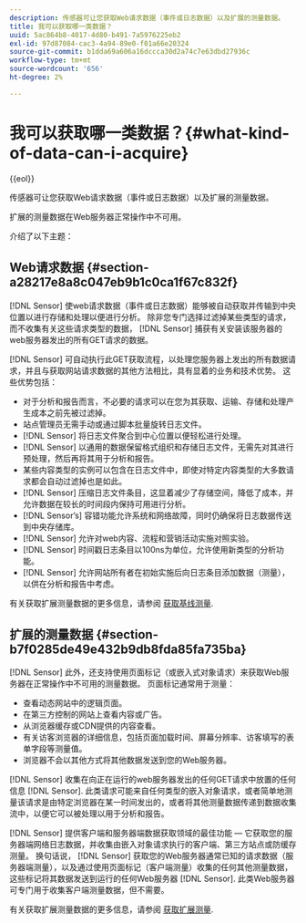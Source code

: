 ```yaml
---
description: 传感器可让您获取Web请求数据（事件或日志数据）以及扩展的测量数据。
title: 我可以获取哪一类数据？
uuid: 5ac864b8-4017-4d80-b491-7a5976225eb2
exl-id: 97d87084-cac3-4a94-89e0-f01a66e20324
source-git-commit: b1dda69a606a16dccca30d2a74c7e63dbd27936c
workflow-type: tm+mt
source-wordcount: '656'
ht-degree: 2%

---
```


# 我可以获取哪一类数据？{#what-kind-of-data-can-i-acquire}

{{eol}}

传感器可让您获取Web请求数据（事件或日志数据）以及扩展的测量数据。

扩展的测量数据在Web服务器正常操作中不可用。

介绍了以下主题：

## Web请求数据 {#section-a28217e8a8c047eb9b1c0ca1f67c832f}

[!DNL Sensor] 使web请求数据（事件或日志数据）能够被自动获取并传输到中央位置以进行存储和处理以便进行分析。 除非您专门选择过滤掉某些类型的请求，而不收集有关这些请求类型的数据， [!DNL Sensor] 捕获有关安装该服务器的web服务器发出的所有GET请求的数据。

[!DNL Sensor] 可自动执行此GET获取流程，以处理您服务器上发出的所有数据请求，并且与获取网站请求数据的其他方法相比，具有显着的业务和技术优势。 这些优势包括：

* 对于分析和报告而言，不必要的请求可以在您为其获取、运输、存储和处理产生成本之前先被过滤掉。
* 站点管理员无需手动或通过脚本批量旋转日志文件。
* [!DNL Sensor] 将日志文件聚合到中心位置以便轻松进行处理。
* [!DNL Sensor] 以通用的数据保留格式组织和存储日志文件，无需先对其进行预处理，然后再将其用于分析和报告。
* 某些内容类型的实例可以包含在日志文件中，即使对特定内容类型的大多数请求都会自动过滤掉也是如此。
* [!DNL Sensor] 压缩日志文件条目，这显着减少了存储空间，降低了成本，并允许数据在较长的时间段内保持可用进行分析。
* [!DNL Sensor’s] 容错功能允许系统和网络故障，同时仍确保将日志数据传送到中央存储库。
* [!DNL Sensor] 允许对web内容、流程和营销活动实施对照实验。
* [!DNL Sensor] 时间戳日志条目以100ns为单位，允许使用新类型的分析功能。
* [!DNL Sensor] 允许网站所有者在初始实施后向日志条目添加数据（测量），以供在分析和报告中考虑。

有关获取扩展测量数据的更多信息，请参阅 [获取基线测量](../../home/c-undst-pg-tag/c-acq-bsln-msmts/c-acq-bsln-msmts.md#concept-ed9b4b21693a4bafac75d60708b9b6fe).

## 扩展的测量数据 {#section-b7f0285de49e432b9db8fda85fa735ba}

[!DNL Sensor] 此外，还支持使用页面标记（或嵌入式对象请求）来获取Web服务器在正常操作中不可用的测量数据。 页面标记通常用于测量：

* 查看动态网站中的逻辑页面。
* 在第三方控制的网站上查看内容或广告。
* 从浏览器缓存或CDN提供的内容查看。
* 有关访客浏览器的详细信息，包括页面加载时间、屏幕分辨率、访客填写的表单字段等测量值。
* 浏览器不会以其他方式将其他数据发送到您的Web服务器。

[!DNL Sensor] 收集在向正在运行的web服务器发出的任何GET请求中放置的任何信息 [!DNL Sensor]. 此类请求可能来自任何类型的嵌入对象请求，或者简单地测量该请求是由特定浏览器在某一时间发出的，或者将其他测量数据传递到数据收集流中，以便它可以被处理以用于分析和报告。

[!DNL Sensor] 提供客户端和服务器端数据获取领域的最佳功能 — 它获取您的服务器端网络日志数据，并收集由嵌入对象请求执行的客户端、第三方站点或防缓存测量。 换句话说， [!DNL Sensor] 获取您的Web服务器通常已知的请求数据（服务器端测量），以及通过使用页面标记（客户端测量）收集的任何其他测量数据，这些标记将其数据发送到运行的任何Web服务器 [!DNL Sensor]. 此类Web服务器可专门用于收集客户端测量数据，但不需要。

有关获取扩展测量数据的更多信息，请参阅 [获取扩展测量](../../home/c-undst-pg-tag/c-acq-ext-msmt/c-acq-ext-msmt.md#concept-d171a6d2bde843cdb65bcfe69c6a4944).
